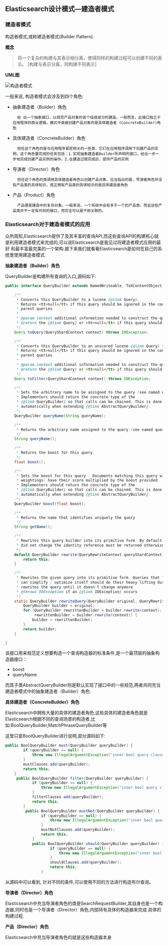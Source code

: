 ## Elasticsearch设计模式—建造者模式


### 建造者模式

构造者模式,或称建造者模式(Builder Pattern).

**概念**

> 将一个复杂的构建与其表示相分离，使得同样的构建过程可以创建不同的表示。 [构建与表示分离，同构建不同表示]

**UML图**

![构造者模式](http://pic002.cnblogs.com/images/2012/267603/2012010615211366.png)

一般来说, 构造者模式会涉及到四个角色:

- 抽象建造者（Builder）角色

        给 出一个抽象接口，以规范产品对象的各个组成成分的建造。一般而言，此接口独立于应用程序的商业逻辑。模式中直接创建产品对象的是具体建造者 (ConcreteBuilder)角色

- 具体建造者（ConcreteBuilder）角色

        担任这个角色的是与应用程序紧密相关的一些类，它们在应用程序调用下创建产品的实例。这个角色要完成的任务包括：1.实现抽象建造者Builder所声明的接口，给出一步一步地完成创建产品实例的操作。2.在建造过程完成后，提供产品的实例

- 导演者（Director）角色

        担任这个角色的类调用具体建造者角色以创建产品对象。应当指出的是，导演者角色并没有产品类的具体知识，真正拥有产品类的具体知识的是具体建造者角色

- 产品（Product）角色

        产品便是建造中的复杂对象。一般来说，一个系统中会有多于一个的产品类，而且这些产品类并不一定有共同的接口，而完全可以是不相关联的。

### Elasticsearch对于建造者模式的应用

众所周知,Elasticsearch提供了及其丰富的查询API,而这些查询API的构建核心就是利用建造者模式来完成的,可以说Elasticsearch是我见过将建造者模式应用的最好
和最丰富最完美的一个架构.接下来我们就看看Elasticsearch是如何在自己的系统里使用建造者模式.

**抽象建造者（Builder）角色**

QueryBuilder是构建所有查询的入口,源码如下:

~~~java
public interface QueryBuilder extends NamedWriteable, ToXContentObject {

    /**
     * Converts this QueryBuilder to a lucene {@link Query}.
     * Returns <tt>null</tt> if this query should be ignored in the context of
     * parent queries.
     *
     * @param context additional information needed to construct the queries
     * @return the {@link Query} or <tt>null</tt> if this query should be ignored upstream
     */
    Query toQuery(QueryShardContext context) throws IOException;

    /**
     * Converts this QueryBuilder to an unscored lucene {@link Query} that acts as a filter.
     * Returns <tt>null</tt> if this query should be ignored in the context of
     * parent queries.
     *
     * @param context additional information needed to construct the queries
     * @return the {@link Query} or <tt>null</tt> if this query should be ignored upstream
     */
    Query toFilter(QueryShardContext context) throws IOException;

    /**
     * Sets the arbitrary name to be assigned to the query (see named queries).
     * Implementers should return the concrete type of the
     * {@link QueryBuilder} so that calls can be chained. This is done
     * automatically when extending {@link AbstractQueryBuilder}.
     */
    QueryBuilder queryName(String queryName);

    /**
     * Returns the arbitrary name assigned to the query (see named queries).
     */
    String queryName();

    /**
     * Returns the boost for this query.
     */
    float boost();

    /**
     * Sets the boost for this query.  Documents matching this query will (in addition to the normal
     * weightings) have their score multiplied by the boost provided.
     * Implementers should return the concrete type of the
     * {@link QueryBuilder} so that calls can be chained. This is done
     * automatically when extending {@link AbstractQueryBuilder}.
     */
    QueryBuilder boost(float boost);

    /**
     * Returns the name that identifies uniquely the query
     */
    String getName();

    /**
     * Rewrites this query builder into its primitive form. By default this method return the builder itself. If the builder
     * did not change the identity reference must be returned otherwise the builder will be rewritten infinitely.
     */
    default QueryBuilder rewrite(QueryRewriteContext queryShardContext) throws IOException {
        return this;
    }

    /**
     * Rewrites the given query into its primitive form. Queries that for instance fetch resources from remote hosts or
     * can simplify / optimize itself should do their heavy lifting during {@link #rewrite(QueryRewriteContext)}. This method
     * rewrites the query until it doesn't change anymore.
     * @throws IOException if an {@link IOException} occurs
     */
    static QueryBuilder rewriteQuery(QueryBuilder original, QueryRewriteContext context) throws IOException {
        QueryBuilder builder = original;
        for (QueryBuilder rewrittenBuilder = builder.rewrite(context); rewrittenBuilder != builder;
             rewrittenBuilder = builder.rewrite(context)) {
            builder = rewrittenBuilder;
        }
        return builder;
    }

}
~~~

该接口用来规范定义想要构造一个查询构造器的标准条件,是一个最顶层的抽象构造器接口：

- boost
- queryName

而其子类AbstractQueryBuilder则是默认实现了接口中的一些规范,两者共同充当建造者模式中的抽象建造者（Builder）角色.

**具体建造者（ConcreteBuilder）角色**

Elasticsearch中拥有大量的具体的建造者角色,这些具体的建造者角色就是Elasticsearch根据不同的查询场景的构造者,比如:BoolQueryBuilder,MatchPhraseQueryBuilder等

这里只拿BoolQueryBuilder进行说明,部分源码如下:

~~~java
public BoolQueryBuilder must(QueryBuilder queryBuilder) {
        if (queryBuilder == null) {
            throw new IllegalArgumentException("inner bool query clause cannot be null");
        }
        mustClauses.add(queryBuilder);
        return this;
    }
     public BoolQueryBuilder filter(QueryBuilder queryBuilder) {
            if (queryBuilder == null) {
                throw new IllegalArgumentException("inner bool query clause cannot be null");
            }
            filterClauses.add(queryBuilder);
            return this;
        }
         public BoolQueryBuilder mustNot(QueryBuilder queryBuilder) {
                if (queryBuilder == null) {
                    throw new IllegalArgumentException("inner bool query clause cannot be null");
                }
                mustNotClauses.add(queryBuilder);
                return this;
            }
            public BoolQueryBuilder should(QueryBuilder queryBuilder) {
                    if (queryBuilder == null) {
                        throw new IllegalArgumentException("inner bool query clause cannot be null");
                    }
                    shouldClauses.add(queryBuilder);
                    return this;
                }
~~~

从源码中可以看到, 针对不同的条件,可以使用不同的方法进行构造布尔查询。

**导演者（Director）角色**

Elasticsearch中充当导演者角色的类是SearchRequestBuilder,其自身也是一个构造器,同时也是一个导演者（Director）角色,内部持有具体的构造器来完成
具体的构建过程.


**产品（Director）角色**

Elasticsearch中充当导演者角色的就是这些构造器本身

